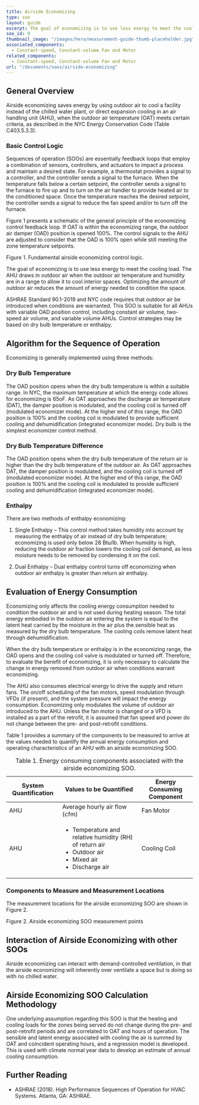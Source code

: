 ```yaml
---
title: Airside Economizing
type: soo
layout: guide
excerpt: The goal of economizing is to use less energy to meet the cooling load. The AHU draws in outdoor air when the outdoor air temperature and humidity are in a range to allow it to cool interior spaces.
soo_id: 9
thumbnail_image: "/images/hero/measurement-guide-thumb-placeholder.jpg"
associated_components:
  - Constant-speed, Constant-volume Fan and Motor
related_components:
  - Constant-speed, Constant-volume Fan and Motor
url: "/documents/soos/airside-economizing"
---
```


## General Overview

Airside economizing saves energy by using outdoor air to cool a facility instead of the chilled water plant, or direct expansion cooling in an air handling unit (AHU), when the outdoor air temperature (OAT) meets certain criteria, as described in the NYC Energy Conservation Code (Table C403.5.3.3). 

### Basic Control Logic

Sequences of operation (SOOs) are essentially feedback loops that employ a combination of sensors, controllers, and actuators to impact a process and maintain a desired state. For example, a thermostat provides a signal to a controller, and the controller sends a signal to the furnace. When the temperature falls below a certain setpoint, the controller sends a signal to the furnace to fire up and to turn on the air handler to provide heated air to the conditioned space. Once the temperature reaches the desired setpoint, the controller sends a signal to reduce the fan speed and/or to turn off the furnace.

Figure 1 presents a schematic of the general principle of the economizing control feedback loop. If OAT is within the economizing range, the outdoor air damper (OAD) position is opened 100%. The control signals to the AHU are adjusted to consider that the OAD is 100% open while still meeting the zone temperature setpoints.

Figure 1. Fundamental airside economizing control logic.

The goal of economizing is to use less energy to meet the cooling load. The AHU draws in outdoor air when the outdoor air temperature and humidity are in a range to allow it to cool interior spaces. Optimizing the amount of outdoor air reduces the amount of energy needed to condition the space. 

ASHRAE Standard 90.1-2019 and NYC code requires that outdoor air be introduced when conditions are warranted. This SOO is suitable for all AHUs with variable OAD position control, including constant air volume, two-speed air volume, and variable volume AHUs. Control strategies may be based on dry bulb temperature or enthalpy.

## Algorithm for the Sequence of Operation
 
Economizing is generally implemented using three methods: 

### Dry Bulb Temperature 

The OAD position opens when the dry bulb temperature is within a suitable range. In NYC, the maximum temperature at which the energy code allows for economizing is 65oF. As OAT approaches the discharge air temperature (DAT), the damper position is modulated, and the cooling coil is turned off (modulated economizer mode). At the higher end of this range, the OAD position is 100% and the cooling coil is modulated to provide sufficient cooling and dehumidification (integrated economizer mode). Dry bulb is the simplest economizer control method.

### Dry Bulb Temperature Difference 

The OAD position opens when the dry bulb temperature of the return air is higher than the dry bulb temperature of the outdoor air. As OAT approaches DAT, the damper position is modulated, and the cooling coil is turned off (modulated economizer mode). At the higher end of this range, the OAD position is 100% and the cooling coil is modulated to provide sufficient cooling and dehumidification (integrated economizer mode). 

### Enthalpy 

There are two methods of enthalpy economizing:

1.	Single Enthalpy – This control method takes humidity into account by measuring the enthalpy of air instead of dry bulb temperature; economizing is used only below 28 Btu/lb. When humidity is high, reducing the outdoor air fraction lowers the cooling coil demand, as less moisture needs to be removed by condensing it on the coil.

2.	Dual Enthalpy – Dual enthalpy control turns off economizing when outdoor air enthalpy is greater than return air enthalpy.

## Evaluation of Energy Consumption

Economizing only affects the cooling energy consumption needed to condition the outdoor air and is not used during heating season. The total energy embodied in the outdoor air entering the system is equal to the latent heat carried by the moisture in the air plus the sensible heat as measured by the dry bulb temperature. The cooling coils remove latent heat through dehumidification.

When the dry bulb temperature or enthalpy is in the economizing range, the OAD opens and the cooling coil valve is modulated or turned off. Therefore, to evaluate the benefit of economizing, it is only necessary to calculate the change in energy removed from outdoor air when conditions warrant economizing.

The AHU also consumes electrical energy to drive the supply and return fans. The on/off scheduling of the fan motors, speed modulation through VFDs (if present), and the system pressure will impact the energy consumption. Economizing only modulates the volume of outdoor air introduced to the AHU. Unless the fan motor is changed or a VFD is installed as a part of the retrofit, it is assumed that fan speed and power do not change between the pre- and post-retrofit conditions. 

Table 1 provides a summary of the components to be measured to arrive at the values needed to quantify the annual energy consumption and operating characteristics of an AHU with an airside economizing SOO. 

<div class="table-wrapper">
<table>
    <caption>Table 1. Energy consuming components associated with the airside economizing SOO.</caption>
    <thead>
        <tr>
            <th>
                System Quantification
            </th>
            <th>
                Values to be Quantified
            </th>
            <th>
                Energy Consuming Component
            </th>
        </tr>
    <tbody>
        <tr>
            <td>
                AHU
            </td>
            <td>
                Average hourly air flow (cfm)
            </td>
            <td>
                Fan Motor
            </td>
        </tr>
        <tr>
            <td>
                AHU
            </td>
            <td>
                <ul>
                  <li>Temperature and relative humidity (RH) of return air</li>
                  <li>Outdoor air</li>
                  <li>Mixed air</li>
                  <li>Discharge air</li>
                </ul>
            </td>
            <td>
                Cooling Coil
            </td>
        </tr>
    </tbody>
</table> 
</div>

### Components to Measure and Measurement Locations

The measurement locations for the airside economizing SOO are shown in Figure 2. 

Figure 2. Airside economizing SOO measurement points

## Interaction of Airside Economizing with other SOOs

Airside economizing can interact with demand-controlled ventilation, in that the airside economizing will inherently over ventilate a space but is doing so with no chilled water.  

## Airside Economizing SOO Calculation Methodology

One underlying assumption regarding this SOO is that the heating and cooling loads for the zones being served do not change during the pre- and post-retrofit periods and are correlated to OAT and hours of operation. The sensible and latent energy associated with cooling the air is summed by OAT and coincident operating hours, and a regression model is developed. This is used with climate normal year data to develop an estimate of annual cooling consumption.
 
## Further Reading

- ASHRAE (2018). High Performance Sequences of Operation for HVAC Systems. Atlanta, GA: ASHRAE.




